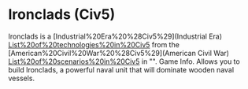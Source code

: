 # Ironclads (Civ5)

Ironclads is a [Industrial%20Era%20%28Civ5%29](Industrial Era) [List%20of%20technologies%20in%20Civ5](technology) from the [American%20Civil%20War%20%28Civ5%29](American Civil War) [List%20of%20scenarios%20in%20Civ5](scenario) in "".
Game Info.
Allows you to build Ironclads, a powerful naval unit that will dominate wooden naval vessels.